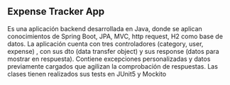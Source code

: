 ## Expense Tracker App

Es una aplicación backend desarrollada en Java, donde se aplican conocimientos de Spring Boot, JPA, MVC, http request, H2 como base de datos. La aplicación cuenta con tres controladores (category, user, expense) , con sus dto (data transfer object) y sus response (datos para mostrar en respuesta). Contiene excepciones personalizadas y datos previamente cargados que agilizan la comprobación de respuestas.
Las clases tienen realizados sus tests en JUnit5 y Mockito
